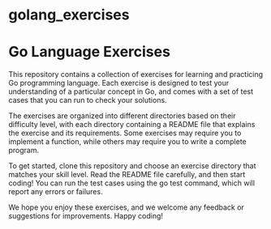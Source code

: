 # golang_exercises
# Go Language Exercises
This repository contains a collection of exercises for learning and practicing Go programming language. 
Each exercise is designed to test your understanding of a particular concept in Go, and comes with a set of test cases that you can run to check your solutions.

The exercises are organized into different directories based on their difficulty level, with each directory containing a README file that explains the exercise and its requirements. Some exercises may require you to implement a function, while others may require you to write a complete program.

To get started, clone this repository and choose an exercise directory that matches your skill level. Read the README file carefully, and then start coding! You can run the test cases using the go test command, which will report any errors or failures.

We hope you enjoy these exercises, and we welcome any feedback or suggestions for improvements. Happy coding!


